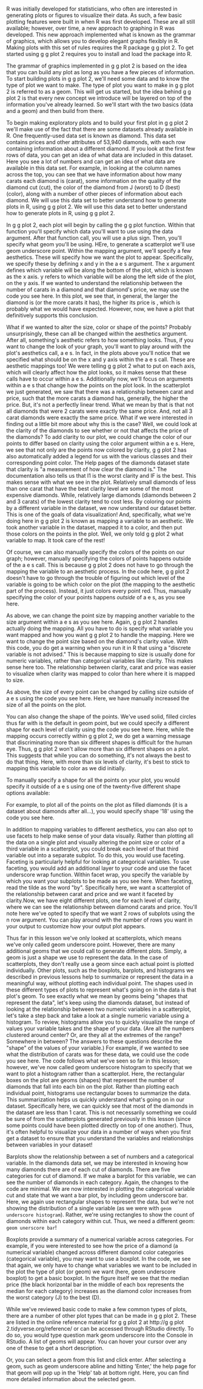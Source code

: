 R was initially developed for statisticians, who often are interested in generating plots or figures to visualize their data. As such, a few basic plotting features were built in when R was first developed. These are all still available; however, over time, a new approach to graphing in R was developed. This new approach implemented what is known as the grammar of graphics, which allows you to develop elegant graphs flexibly in R. Making plots with this set of rules requires the R package g g plot 2. To get started using g g plot 2 requires you to install and load the package into R.

The grammar of graphics implemented in g g plot 2 is based on the idea that you can build any plot as long as you have a few pieces of information. To start building plots in g g plot 2, we'll need some data and to know the type of plot we want to make. The type of plot you want to make in g g plot 2 is referred to as a geom. This will get us started, but the idea behind g g plot 2 is that every new concept we introduce will be layered on top of the information you've already learned. So we'll start with the two basics (data and a geom) and then build from there.

To begin making exploratory plots and to build your first plot in g g plot 2 we'll make use of the fact that there are some datasets already available in R. One frequently-used data set is known as diamond. This data set contains prices and other attributes of 53,940 diamonds, with each row containing information about a different diamond. If you look at the first few rows of data, you can get an idea of what data are included in this dataset. Here you see a lot of numbers and can get an idea of what data are available in this data set. For example, in looking at the column names across the top, you can see that we have information about how many carats each diamond is (carat), some information on the quality of the diamond cut (cut), the color of the diamond from J (worst) to D (best) (color), along with a number of other pieces of information about each diamond. We will use this data set to better understand how to generate plots in R, using g g plot 2. We will use this data set to better understand how to generate plots in R, using g g plot 2.

In g g plot 2, each plot will begin by calling the g g plot function. Within that function you'll specify which data you'll want to use using the data argument. After that function call, you will use a plus sign. Then, you'll specify what geom you'll be using. HEre, to generate a scatterplot we'll use geom underscore point. Within the mapping argument, we'll specify a few aesthetics. These will specify how we want the plot to appear. Specifically, we specify these by defining x and y in the a e s argument. The x argument defines which variable will be along the bottom of the plot, which is known as the x axis. y refers to which variable will be along the left side of the plot, on the y axis. If we wanted to understand the relationship between the number of carats in a diamond and that diamond's price, we may use the code you see here. In this plot, we see that, in general, the larger the diamond is (or the more carats it has), the higher its price is , which is probably what we would have expected. However, now, we have a plot that definitively supports this conclusion. 

What if we wanted to alter the size, color or shape of the points? Probably unsurprisingly, these can all be changed within the aesthetics argument. After all, something's aesthetic refers to how something looks. Thus, if you want to change the look of your graph, you'll want to play around with the plot's aesthetics call, a e s. In fact, in the plots above you'll notice that we specified what should be on the x and y axis within the a e s call. These are aesthetic mappings too! We were telling g g plot 2 what to put on each axis, which will clearly affect how the plot looks, so it makes sense that these calls have to occur within a e s. Additionally now, we'll focus on arguments within a e s that change how the points on the plot look. In the scatterplot we just generated, we saw that there was a relationship between carat and price, such that the more carats a diamond has, generally, the higher the price. But, it's not a perfectly linear trend. What we mean by that is that not all diamonds that were 2 carats were exactly the same price. And, not all 3 carat diamonds were exactly the same price. What if we were interested in finding out a little bit more about why this is the case? Well, we could look at the clarity of the diamonds to see whether or not that affects the price of the diamonds? To add clarity to our plot, we could change the color of our points to differ based on clarity using the color argument within a e s. Here, we see that not only are the points now colored by clarity, g g plot 2 has also automatically added a legend for us with the various classes and their corresponding point color. The Help pages of the diamonds dataset state that clarity is "a measurement of how clear the diamond is." The documentation also tells us that I1 is the worst clarity and IF is the best. This makes sense with what we see in the plot. Relatively small diamonds of less than one carat that have the best clarity level are some of the most expensive diamonds. While, relatively large diamonds (diamonds between 2 and 3 carats) of the lowest clarity tend to cost less. By coloring our points by a different variable in the dataset, we now understand our dataset better. This is one of the goals of data visualization! And, specifically, what we're doing here in g g plot 2 is known as mapping a variable to an aesthetic. We took another variable in the dataset, mapped it to a color, and then put those colors on the points in the plot. Well, we only told g g plot 2 what variable to map. It took care of the rest!

Of course, we can also manually specify the colors of the points on our graph; however, manually specifying the colors of points happens outside of the a e s call. This is because g g plot 2 does not have to go through the mapping the variable to an aesthetic process. In the code here, g g plot 2 doesn't have to go through the trouble of figuring out which level of the variable is going to be which color on the plot (the mapping to the aesthetic part of the process). Instead, it just colors every point red. Thus, manually specifying the color of your points happens _outside_ of a e s, as you see here.

As above, we can change the point size by mapping another variable to the size argument within a e s as you see here. Again, g g plot 2 handles actually doing the mapping. All you have to do is specify what variable you want mapped and how you want g g plot 2 to handle the mapping. Here we want to change the point size based on the diamond's clarity value. With this code, you do get a warning when you run it in R that using a "discrete variable is not advised." This is because mapping to size is usually done for numeric variables, rather than categorical variables like clarity. This makes sense here too. The relationship between clarity, carat and price was easier to visualize when clarity was mapped to color than here where it is mapped to size.

As above, the size of every point can be changed by calling size outside of a e s using the code you see here. Here, we have manually increased the size of all the points on the plot. 

You can also change the shape of the points. We've used solid, filled circles thus far with is the default in geom point, but we could specify a different shape for each level of clarity using the code you see here. Here, while the mapping occurs correctly within g g plot 2, we do get a warning message that discriminating more than six different shapes is difficult for the human eye. Thus, g g plot 2 won't allow more than six different shapes on a plot. This suggests that while you can do something, it's not always the best to do that thing. Here, with more than six levels of clarity, it's best to stick to mapping this variable to color as we did initially.

To manually specify a shape for all the points on your plot, you would specify it outside of a e s using one of the twenty-five different shape options available:

For example, to plot all of the points on the plot as filled diamonds (it is a dataset about diamonds after all...), you would specify shape '18' using the code you see here.

In addition to mapping variables to different aesthetics, you can also opt to use facets to help make sense of your data visually. Rather than plotting all the data on a single plot and visually altering the point size or color of a third variable in a scatterplot, you could break each level of that third variable out into a separate subplot. To do this, you would use faceting. Faceting is particularly helpful for looking at categorical variables. To use faceting, you would add an additional layer to your code and use the facet underscore wrap function. Within facet wrap, you specify the variable by which you want your subplots to be made as you see here. When faceting, read the tilde as the word "by". Specifically here, we want a scatterplot of the relationship between carat and price and we want it faceted  by clarity.Now, we have eight different plots, one for each level of clarity, where we can see the relationship between diamond carats and price. You'll note here we've opted to specify that we want 2 rows of subplots using the n row argument. You can play around with the number of rows you want in your output to customize how your output plot appears. 

Thus far in this lesson we've only looked at scatterplots, which means we've only called geom underscore point. However, there are many additional geoms that we could call to generate different plots. Simply, a geom is just a shape we use to represent the data. In the case of scatterplots, they don't really use a geom since each actual point is plotted individually. Other plots, such as the boxplots, barplots, and histograms we described in previous lessons help to summarize or represent the data in a meaningful way, without plotting each individual point. The shapes used in these different types of plots to represent what's going on in the data is that plot's geom. To see exactly what we mean by geoms being "shapes that represent the data", let's keep using the diamonds dataset, but instead of looking at the relationship between two numeric variables in a scatterplot, let's take a step back and take a look at a single numeric variable using a histogram. To review, histograms allow you to quickly visualize the range of values your variable takes and the shape of your data. (Are all the numbers clustered around center? Or, are they all at the extremes of the range? Somewhere in between? The answers to these questions describe the "shape" of the values of your variable.) For example, if we wanted to see what the distribution of carats was for these data, we could use the code you see here. The code follows what we've seen so far in this lesson; however, we've now called geom underscore histogram to specify that we want to plot a histogram rather than a scatterplot. Here, the rectangular boxes on the plot are geoms (shapes) that represent the number of diamonds that fall into each bin on the plot. Rather than plotting each individual point, histograms use rectangular boxes to summarize the data. This summarization helps us quickly understand what's going on in our dataset. Specifically here, we can quickly see that most of the diamonds in the dataset are less than 1 carat. This is not necessarily something we could be sure of from the scatterplots generated previously in this lesson (since some points could have been plotted directly on top of one another). Thus, it's often helpful to visualize your data in a number of ways when you first get a dataset to ensure that you understand the variables and relationships between variables in your dataset!

Barplots show the relationship between a set of numbers and a categorical variable. In the diamonds data set, we may be interested in knowing how many diamonds there are of each cut of diamonds. There are five categories for cut of diamond. If we make a barplot for this variable, we can see the number of diamonds in each category. Again, the changes to the code are minimal. We are now interested in plotting the categorical variable cut and state that we want a bar plot, by including geom underscore bar. Here, we again use rectangular shapes to represent the data, but we're not showing the distribution of a single variable (as we were with `geom underscore histogram`). Rather, we're using rectangles to show the count of diamonds within each category within cut. Thus, we need a different geom: `geom unerscore bar`!

Boxplots provide a summary of a numerical variable across categories. For example, if you were interested to see how the price of a diamond (a numerical variable) changed across different diamond color categories (categorical variable), you may want to use a boxplot. In the code, we see that again, we only have to change what variables we want to be included in the plot the type of plot (or geom) we want (here, geom underscore boxplot) to get a basic boxplot. In the figure itself we see that the median price (the black horizontal bar in the middle of each box represents the median for each category) increases as the diamond color increases from the worst category (J) to the best (D).

While we've reviewed basic code to make a few common types of plots, there are a number of other plot types that can be made in g g plot 2. These are listed in the online reference material for g g plot 2 at http://g g plot 2.tidyverse.org/reference/ or can be accessed through RStudio directly. To do so, you would type question mark geom underscore into the Console in RStudio. A list of geoms will appear. You can hover your cursor over any one of these to get a short description. 

Or, you can select a geom from this list and click enter. After selecting a geom, such as geom underscore abline and hitting 'Enter,' the help page for that geom will pop up in the 'Help' tab at bottom right. Here, you can find more detailed information about the selected geom.
